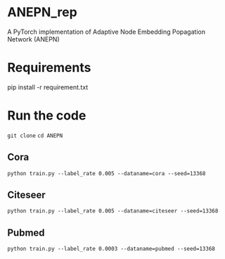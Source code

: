 # ANEPN_rep

A PyTorch implementation of Adaptive Node Embedding Popagation Network (ANEPN)

# Requirements

pip install -r requirement.txt

# Run the code

`git clone`
`cd ANEPN`
## Cora
`python train.py --label_rate 0.005 --dataname=cora --seed=13368`

## Citeseer
`python train.py --label_rate 0.005 --dataname=citeseer --seed=13368`

## Pubmed
`python train.py --label_rate 0.0003 --dataname=pubmed --seed=13368`




